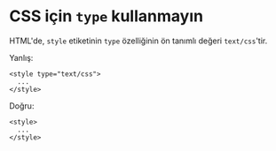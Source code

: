 # CSS için `type` kullanmayın

HTML'de, `style` etiketinin `type` özelliğinin  ön tanımlı değeri `text/css`'tir.

Yanlış:

```
<style type="text/css">
  ...
</style>
```

Doğru:

```
<style>
  ...
</style>
```
